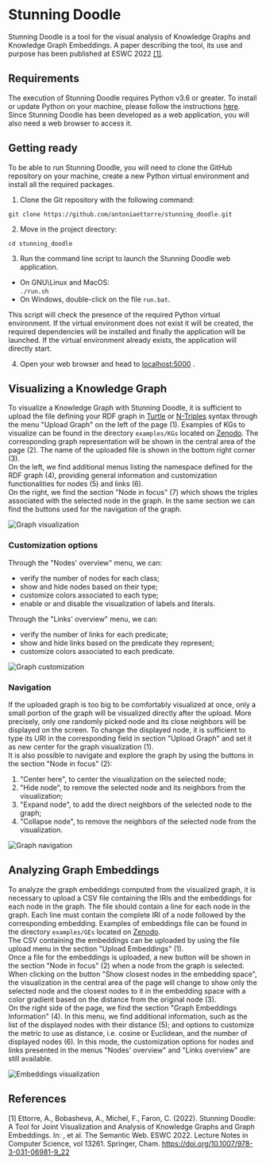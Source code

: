 # Stunning Doodle

Stunning Doodle is a tool for the visual analysis of Knowledge Graphs and Knowledge Graph Embeddings.
A paper describing the tool, its use and purpose has been published at ESWC 2022 [[1]](#references).

## Requirements

The execution of Stunning Doodle requires Python v3.6 or greater.
To install or update Python on your machine, please follow the instructions [here](https://www.python.org/downloads/).
Since Stunning Doodle has been developed as a web application, you will also need a web browser to access it.


## Getting ready
To be able to run Stunning Doodle, you will need to clone the GitHub repository on your machine, create a new Python 
virtual environment and install all the required packages.

1. Clone the Git repository with the following command:  
  
```git clone https://github.com/antoniaettorre/stunning_doodle.git```
  
2. Move in the project directory:  
  
```cd stunning_doodle```  

3. Run the command line script to launch the Stunning Doodle web application.
* On GNU\Linux and MacOS:  
```./run.sh```  
* On Windows, double-click on the file `run.bat`.  
  
This script will check the presence of the required Python virtual environment. If the virtual environment does not 
exist it will be created, the required dependencies will be installed and finally the application will be launched. 
If the virtual environment already exists, the application will directly start.

4. Open your web browser and head to [localhost:5000](http://localhost:5000/) .

## Visualizing a Knowledge Graph
To visualize a Knowledge Graph with Stunning Doodle, it is sufficient to upload the file defining your RDF graph in
[Turtle](https://www.w3.org/TR/turtle/) or [N-Triples](https://www.w3.org/TR/n-triples/) syntax through the 
menu "Upload Graph" on the left of the page (1). 
Examples of KGs to visualize can be found in the directory `examples/KGs` located on [Zenodo](https://doi.org/10.5281/zenodo.5769191).
The corresponding graph representation will be shown in the central 
area of the page (2). The name of the uploaded file is shown in the bottom right corner (3).  
On the left, we find additional menus listing the namespace defined for the RDF graph (4), providing general 
information and customization functionalities for nodes (5) and links (6).  
On the right, we find the section "Node in focus" (7) which shows the triples associated with the 
selected node in the graph. In the same section we can find the buttons used for the navigation of the graph.

![Graph visualization](/images/graph_visua.png "Graph visualization")

### Customization options
Through the "Nodes' overview" menu, we can:
* verify the number of nodes for each class;
* show and hide nodes based on their type;
* customize colors associated to each type;
* enable or and disable the visualization of labels and literals.  

Through the "Links' overview" menu, we can:
* verify the number of links for each predicate;
* show and hide links based on the predicate they represent;
* customize colors associated to each predicate.

![Graph customization](/images/graph_custo.png "Graph customization")

### Navigation
If the uploaded graph is too big to be comfortably visualized at once, only a small portion of the graph will 
be visualized directly after the upload. More precisely, only one randomly picked node and its close neighbors will
be displayed on the screen. To change the displayed node, it is sufficient to type its URI in the corresponding field 
in section "Upload Graph" and set it as new center for the graph visualization (1).  
It is also possible to navigate and explore the graph by using the buttons in the section "Node in focus" (2):
1. "Center here", to center the visualization on the selected node;
2. "Hide node", to remove the selected node and its neighbors from the visualization;
3. "Expand node", to add the direct neighbors of the selected node to the graph;
4. "Collapse node", to remove the neighbors of the selected node from the visualization.

![Graph navigation](/images/navigation.png "Graph navigation")

## Analyzing Graph Embeddings
To analyze the graph embeddings computed from the visualized graph, it is necessary to upload a CSV file containing
the IRIs and the embeddings for each node in the graph. The file should contain a line for each node in the graph.
Each line must contain the complete IRI of a node followed by the corresponding embedding. Examples of embeddings file can 
be found in the directory `examples/GEs` located on [Zenodo](https://doi.org/10.5281/zenodo.5769191).  
The CSV containing the embeddings can be uploaded by using the file upload menu in the section "Upload Embeddings" (1).  
Once a file for the embeddings is uploaded, a new button will be shown in the section "Node in focus" (2) when a node from 
the graph is selected. When clicking on the button "Show closest nodes in the embedding space", the visualization 
in the central area of the page will change to show only the selected node and the closest nodes to it in the embedding
space with a color gradient based on the distance from the original node (3).  
On the right side of the page, we find the section "Graph Embeddings Information" (4). In this menu, we find additional
information, such as the list of the displayed nodes with their distance (5); and options to customize the metric to use
as distance, i.e. cosine or Euclidean, and the number of displayed nodes (6).
In this mode, the customization options for nodes and links presented in the menus "Nodes' overview" and "Links overview"
are still available.

![Embeddings visualization](/images/embeddings.png "Graph Embedding visualization")

## References

[1] Ettorre, A., Bobasheva, A., Michel, F., Faron, C. (2022). Stunning Doodle: A Tool for Joint Visualization and Analysis of Knowledge Graphs and Graph Embeddings. In: , et al. The Semantic Web. ESWC 2022. Lecture Notes in Computer Science, vol 13261. Springer, Cham. https://doi.org/10.1007/978-3-031-06981-9_22
